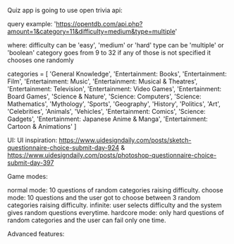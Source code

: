 Quiz app is going to use open trivia api:

query example:
'https://opentdb.com/api.php?amount=1&category=11&difficulty=medium&type=multiple'

where:  difficulty can be 'easy', 'medium' or 'hard'
        type can be 'multiple' or 'boolean'
        category goes from 9 to 32
if any of those is not specified it chooses one randomly

categories = [
    'General Knowledge',
    'Entertainment: Books',
    'Entertainment: Film',
    'Entertainment: Music',
    'Entertainment: Musical & Theatres',
    'Entertainment: Television',
    'Entertainment: Video Games',
    'Entertainment: Board Games',
    'Science & Nature',
    'Science: Computers',
    'Science: Mathematics',
    'Mythology',
    'Sports',
    'Geography',
    'History',
    'Politics',
    'Art',
    'Celebrities',
    'Animals',
    'Vehicles',
    'Entertainment: Comics',
    'Science: Gadgets',
    'Entertainment: Japanese Anime & Manga',
    'Entertainment: Cartoon & Animations'
]

UI:
UI inspiration:
    https://www.uidesigndaily.com/posts/sketch-questionnaire-choice-submit-day-924
    &
    https://www.uidesigndaily.com/posts/photoshop-questionnaire-choice-submit-day-397

Game modes:

normal mode: 10 questions of random categories raising difficulty.
choose mode: 10 questions and the user got to choose between 3 random categories raising difficulty.
infinite: user selects difficulty and the system gives random questions everytime.
hardcore mode: only hard questions of random categories and the user can fail only one time.

Advanced features:

